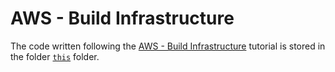 # AWS - Build Infrastructure

The code written following the [AWS - Build Infrastructure](https://developer.hashicorp.com/terraform/tutorials/aws-get-started/aws-build) tutorial is stored in the folder [`this`](./learn-terraform-aws-instance/) folder.
